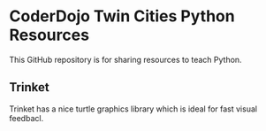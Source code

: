 # CoderDojo Twin Cities Python Resources
This GitHub repository is for sharing resources to teach Python.

## Trinket
Trinket has a nice turtle graphics library which is ideal for fast visual feedbacl.
